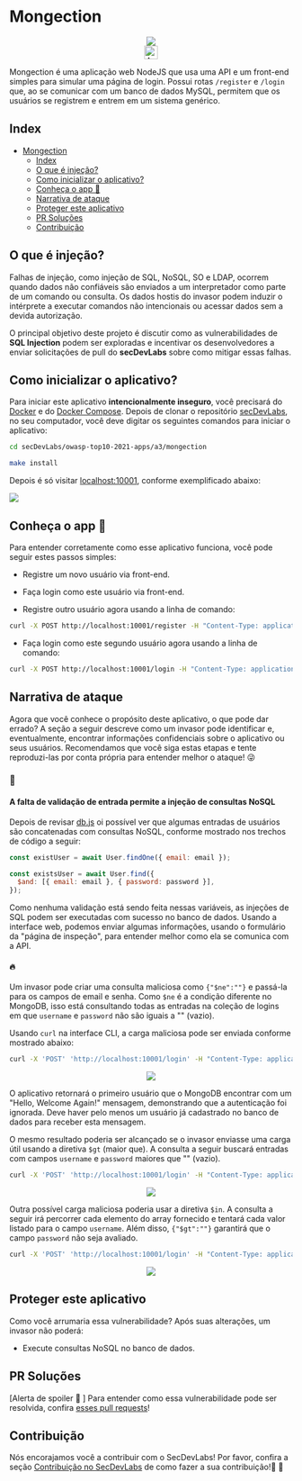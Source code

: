 # Mongection

<p align="center"><img  src="images/a1-banner.png"/></br>
    <a href="README.md"><img height="24" title="Access content in English" src="https://img.shields.io/badge/Access%20content%20in-English-blue"/></a></p>

Mongection é uma aplicação web NodeJS que usa uma API e um front-end simples para simular uma página de login. Possui rotas `/register` e `/login` que, ao se comunicar com um banco de dados MySQL, permitem que os usuários se registrem e entrem em um sistema genérico. 


## Index

- [Mongection](#mongection)
  - [Index](#index)
  - [O que é injeção?](#o-que-é-injeção)
  - [Como inicializar o aplicativo?](#como-inicializar-o-aplicativo)
  - [Conheça o app 💉](#conheça-o-app-)
  - [Narrativa de ataque](#narrativa-de-ataque)
  - [Proteger este aplicativo](#proteger-este-aplicativo)
  - [PR Soluções](#pr-soluções)
  - [Contribuição](#contribuição)

## O que é injeção?

Falhas de injeção, como injeção de SQL, NoSQL, SO e LDAP, ocorrem quando dados não confiáveis ​​são enviados a um interpretador como parte de um comando ou consulta. Os dados hostis do invasor podem induzir o intérprete a executar comandos não intencionais ou acessar dados sem a devida autorização.

O principal objetivo deste projeto é discutir como as vulnerabilidades de **SQL Injection** podem ser exploradas e incentivar os desenvolvedores a enviar solicitações de pull do **secDevLabs** sobre como mitigar essas falhas.

## Como inicializar o aplicativo?

Para iniciar este aplicativo **intencionalmente inseguro**, você precisará do [Docker][Docker Install] e do [Docker Compose][Docker Compose Install]. Depois de clonar o repositório [secDevLabs](https://github.com/globocom/secDevLabs), no seu computador, você deve digitar os seguintes comandos para iniciar o aplicativo:

```sh
cd secDevLabs/owasp-top10-2021-apps/a3/mongection
```

```sh
make install
```

Depois é só visitar  [localhost:10001][app], conforme exemplificado abaixo:

<img src="images/attack0.png" align="center"/>

## Conheça o app 💉

Para entender corretamente como esse aplicativo funciona, você pode seguir estes passos simples: 

- Registre um novo usuário via front-end.
- Faça login como este usuário via front-end.

- Registre outro usuário agora usando a linha de comando:

```sh
curl -X POST http://localhost:10001/register -H "Content-Type: application/json" --data '{"name":"bob", "email":"bob@example.com", "password":"bobisboss"}'
```

- Faça login como este segundo usuário agora usando a linha de comando:

```sh
curl -X POST http://localhost:10001/login -H "Content-Type: application/json" --data '{"email":"bob@example.com", "password":"bobisboss"}'
```

## Narrativa de ataque

Agora que você conhece o propósito deste aplicativo, o que pode dar errado? A seção a seguir descreve como um invasor pode identificar e, eventualmente, encontrar informações confidenciais sobre o aplicativo ou seus usuários. Recomendamos que você siga estas etapas e tente reproduzi-las por conta própria para entender melhor o ataque! 😜

### 👀

#### A falta de validação de entrada permite a injeção de consultas NoSQL

Depois de revisar [db.js](https://github.com/globocom/secDevLabs/blob/master/owasp-top10-2021-apps/a3/mongection/src/db.js) oi possível ver que algumas entradas de usuários são concatenadas com consultas NoSQL, conforme mostrado nos trechos de código a seguir:

```js
const existUser = await User.findOne({ email: email });
```

```js
const existsUser = await User.find({
  $and: [{ email: email }, { password: password }],
});
```

Como nenhuma validação está sendo feita nessas variáveis, as injeções de SQL podem ser executadas com sucesso no banco de dados. Usando a interface web, podemos enviar algumas informações, usando o formulário da "página de inspeção", para entender melhor como ela se comunica com a API.

#### 🔥

Um invasor pode criar uma consulta maliciosa como `{"$ne":""}` e passá-la para os campos de email e senha. Como `$ne` é a condição diferente no MongoDB, isso está consultando todas as entradas na coleção de logins em que `username` e `password` não são iguais a "" (vazio).

Usando `curl` na interface CLI, a carga maliciosa pode ser enviada conforme mostrado abaixo:

```sh
curl -X 'POST' 'http://localhost:10001/login' -H "Content-Type: application/json" --data '{"email": {"$ne":""}, "password": {"$ne":""}}'
```

<p  align="center"><img  src="images/attack1.png"/></p>

O aplicativo retornará o primeiro usuário que o MongoDB encontrar com um "Hello, Welcome Again!" mensagem, demonstrando que a autenticação foi ignorada. Deve haver pelo menos um usuário já cadastrado no banco de dados para receber esta mensagem.

O mesmo resultado poderia ser alcançado se o invasor enviasse uma carga útil usando a diretiva `$gt` (maior que). A consulta a seguir buscará entradas com campos `username` e `password` maiores que "" (vazio).

```sh
curl -X 'POST' 'http://localhost:10001/login' -H "Content-Type: application/json" --data '{"email": {"$gt": ""}, "password": {"$gt": ""}}'
```

<p  align="center"><img  src="images/attack2.png"/></p>

Outra possível carga maliciosa poderia usar a diretiva `$in`. A consulta a seguir irá percorrer cada elemento do array fornecido e tentará cada valor listado para o campo `username`. Além disso, `{"$gt":""}` garantirá que o campo `password` não seja avaliado.

```sh
curl -X 'POST' 'http://localhost:10001/login' -H "Content-Type: application/json" --data '{"email": {"$in":["admin@example.com", "root@example", "ana@example.com", "bob"]}, "password": {"$gt":""}}'
```

<p  align="center"><img  src="images/attack3.png"/></p>

## Proteger este aplicativo

Como você arrumaria essa vulnerabilidade? Após suas alterações, um invasor não poderá:

- Execute consultas NoSQL no banco de dados.

## PR Soluções

[Alerta de spoiler 🚨 ] Para entender como essa vulnerabilidade pode ser resolvida, confira  [esses pull requests](https://github.com/globocom/secDevLabs/pulls?utf8=%E2%9C%93&q=is%3Apr+label%3A%22mitigation+solution+%F0%9F%94%92%22+label%3A%22Mongection%22)!

## Contribuição

Nós encorajamos você a contribuir com o SecDevLabs! Por favor, confira a seção [Contribuição no SecDevLabs](../../../docs/CONTRIBUTING.md) de como fazer a sua contribuição!🎉 🎉

[docker install]: https://docs.docker.com/install/
[docker compose install]: https://docs.docker.com/compose/install/
[app]: http://localhost:10001
[secdevlabs]: https://github.com/globocom/secDevLabs
